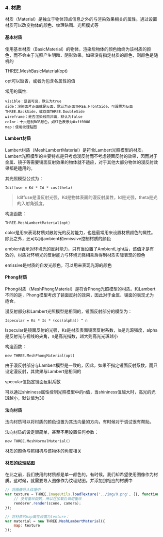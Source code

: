 ### 4. 材质

材质（Material）是独立于物体顶点信息之外的与渲染效果相关的属性。通过设置材质可以改变物体的颜色、纹理贴图、光照模式等

#### 基本材质

使用基本材质（BasicMaterial）的物体，渲染后物体的颜色始终为该材质的颜色，而不会由于光照产生明暗、阴影效果。如果没有指定材质的颜色，则颜色是随机的

THREE.MeshBasicMaterial(opt)

opt可以缺省，或者为包含各属性的值

常用的属性:

```
visible：是否可见，默认为true
side：渲染面片正面或是反面，默认为正面THREE.FrontSide，可设置为反面THREE.BackSide，或双面THREE.DoubleSide
wireframe：是否渲染线而非面，默认为false
color：十六进制RGB颜色，如红色表示为0xff0000
map：使用纹理贴图
```

#### Lambert材质

Lambert材质（MeshLambertMaterial）是符合Lambert光照模型的材质。Lambert光照模型的主要特点是只考虑漫反射而不考虑镜面反射的效果，因而对于金属、镜子等需要镜面反射效果的物体就不适应，对于其他大部分物体的漫反射效果都是适用的。

其光照模型公式为：

```
Idiffuse = Kd * Id * cos(theta)
```

> Idiffuse是漫反射光强，Kd是物体表面的漫反射属性，Id是光强，theta是光的入射角弧度。

构造函数：

```
THREE.MeshLambertMaterial(opt)
```

color是用来表现材质对散射光的反射能力，也是最常用来设置材质颜色的属性。除此之外，还可以用ambient和emissive控制材质的颜色

ambient表示对环境光的反射能力，只有当设置了AmbientLight后，该值才是有效的，材质对环境光的反射能力与环境光强相乘后得到材质实际表现的颜色

emissive是材质的自发光颜色，可以用来表现光源的颜色

#### Phong材质

Phong材质（MeshPhongMaterial）是符合Phong光照模型的材质。和Lambert不同的是，Phong模型考虑了镜面反射的效果，因此对于金属、镜面的表现尤为适合。

漫反射部分和Lambert光照模型是相同的，镜面反射部分的模型为：

```
Ispecular = Ks * Is * (cos(alpha)) ^ n
```

Ispecular是镜面反射的光强，Ks是材质表面镜面反射系数，Is是光源强度，alpha是反射光与视线的夹角，n是高光指数，越大则高光光斑越小

构造函数：

```
new THREE.MeshPhongMaterial(opt)
```

由于漫反射部分与Lambert模型是一致的，因此，如果不指定镜面反射系数，而只设定漫反射，其效果与Lambert是相同的

specular值指定镜面反射系数

可以通过shininess属性控制光照模型中的n值，当shininess值越大时，高光的光斑越小，默认值为30

#### 法向材质

法向材质可以将材质的颜色设置为其法向量的方向，有时候对于调试很有帮助。

法向材质的设定很简单，甚至不用设置任何参数：

```
new THREE.MeshNormalMaterial()
```

材质的颜色与照相机与该物体的角度相关

#### 材质的纹理贴图

在此之前，我们使用的材质都是单一颜色的，有时候，我们却希望使用图像作为材质。这时候，就需要导入图像作为纹理贴图，并添加到相应的材质中

```js
// 将图像导入纹理中
var texture = THREE.ImageUtils.loadTexture('../img/0.png', {}, function () {
    // 没有重绘函数，所以在加载后调用重绘
    renderer.render(scene, camera);
});

// 将材质的map属性设置为texture：
var material = new THREE.MeshLambertMaterial({
    map: texture
});
```


